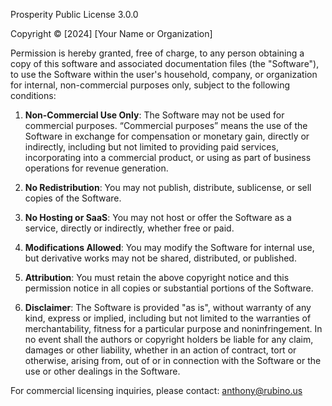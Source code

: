 Prosperity Public License 3.0.0

Copyright © [2024] [Your Name or Organization]

Permission is hereby granted, free of charge, to any person obtaining a copy of this software and associated documentation files (the "Software"), to use the Software within the user's household, company, or organization for internal, non-commercial purposes only, subject to the following conditions:

1. **Non-Commercial Use Only**: The Software may not be used for commercial purposes. “Commercial purposes” means the use of the Software in exchange for compensation or monetary gain, directly or indirectly, including but not limited to providing paid services, incorporating into a commercial product, or using as part of business operations for revenue generation.

2. **No Redistribution**: You may not publish, distribute, sublicense, or sell copies of the Software.

3. **No Hosting or SaaS**: You may not host or offer the Software as a service, directly or indirectly, whether free or paid.

4. **Modifications Allowed**: You may modify the Software for internal use, but derivative works may not be shared, distributed, or published.

5. **Attribution**: You must retain the above copyright notice and this permission notice in all copies or substantial portions of the Software.

6. **Disclaimer**: The Software is provided "as is", without warranty of any kind, express or implied, including but not limited to the warranties of merchantability, fitness for a particular purpose and noninfringement. In no event shall the authors or copyright holders be liable for any claim, damages or other liability, whether in an action of contract, tort or otherwise, arising from, out of or in connection with the Software or the use or other dealings in the Software.

For commercial licensing inquiries, please contact: anthony@rubino.us
